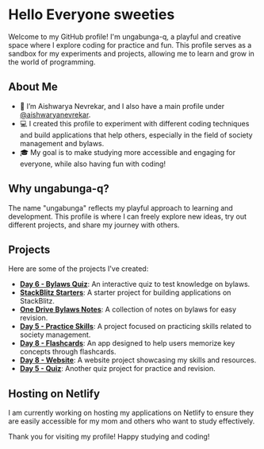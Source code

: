 # Hello Everyone sweeties

Welcome to my GitHub profile! I'm ungabunga-q, a playful and creative space where I explore coding for practice and fun. This profile serves as a sandbox for my experiments and projects, allowing me to learn and grow in the world of programming.

## About Me

- 🌱 I’m Aishwarya Nevrekar, and I also have a main profile under [@aishwaryanevrekar](https://github.com/aishwaryanevrekar).
- 💻 I created this profile to experiment with different coding techniques and build applications that help others, especially in the field of society management and bylaws.
- 🎓 My goal is to make studying more accessible and engaging for everyone, while also having fun with coding!

## Why ungabunga-q?

The name "ungabunga" reflects my playful approach to learning and development. This profile is where I can freely explore new ideas, try out different projects, and share my journey with others.

## Projects

Here are some of the projects I've created:

- **[Day 6 - Bylaws Quiz](https://github.com/ungabunga-q/day-6-by-laws-quiz)**: An interactive quiz to test knowledge on bylaws.
- **[StackBlitz Starters](https://github.com/ungabunga-q/stackblitz-starters-wxcmqxsg)**: A starter project for building applications on StackBlitz.
- **[One Drive Bylaws Notes](https://github.com/ungabunga-q/one-drive-bylaws-notes)**: A collection of notes on bylaws for easy revision.
- **[Day 5 - Practice Skills](https://github.com/ungabunga-q/day-5-practice-skills)**: A project focused on practicing skills related to society management.
- **[Day 8 - Flashcards](https://github.com/ungabunga-q/day-8-flashcards)**: An app designed to help users memorize key concepts through flashcards.
- **[Day 8 - Website](https://github.com/ungabunga-q/day-8-website)**: A website project showcasing my skills and resources.
- **[Day 5 - Quiz](https://github.com/ungabunga-q/day-5-quiz)**: Another quiz project for practice and revision.

## Hosting on Netlify

I am currently working on hosting my applications on Netlify to ensure they are easily accessible for my mom and others who want to study effectively.

Thank you for visiting my profile! Happy studying and coding!
